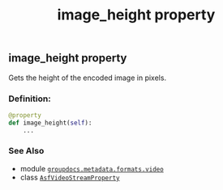 ﻿---
title: image_height property
second_title: GroupDocs.Metadata for Python via .NET API References
description: 
type: docs
url: /python-net/groupdocs.metadata.formats.video/asfvideostreamproperty/image_height/
is_root: false
weight: 190
---

## image_height property


Gets the height of the encoded image in pixels.
### Definition:
```python
@property
def image_height(self):
    ...
```

### See Also
* module [`groupdocs.metadata.formats.video`](../../)
* class [`AsfVideoStreamProperty`](/metadata/python-net/groupdocs.metadata.formats.video/asfvideostreamproperty)
